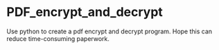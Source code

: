 # PDF_encrypt_and_decrypt
Use python to create a pdf encrypt and decrypt program. Hope this can reduce time-consuming paperwork.
